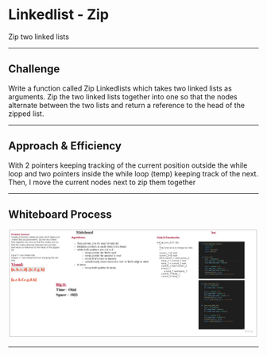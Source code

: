 # Linkedlist - Zip

Zip two linked lists

---

## Challenge

Write a function called Zip Linkedlists which takes two linked lists as arguments. Zip the two linked lists together into one so that the nodes alternate between the two lists and return a reference to the head of the zipped list.

---

## Approach & Efficiency

With 2 pointers keeping tracking of the current position outside the while loop and two pointers inside the while loop (temp) keeping track of the next.
Then, I move the current nodes next to zip them together

---

## Whiteboard Process

![' WhiteBoard for linked-list-zip '](./whiteboard_ll_zip.jpg)

---
